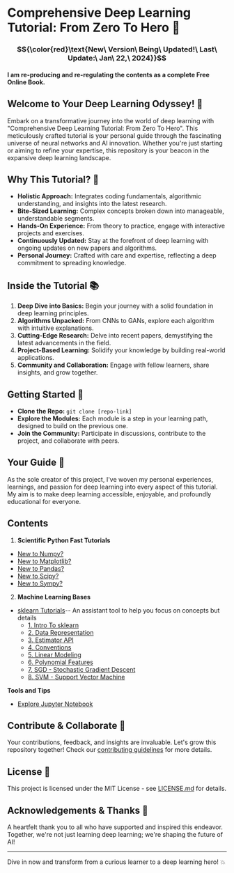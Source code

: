 # Comprehensive Deep Learning Tutorial: From Zero To Hero 🌟
### $${\color{red}\text{New\ Version\ Being\ Updated!\ Last\ Update:\ Jan\ 22,\ 2024}}$$

#### I am re-producing and re-regulating the contents as a complete Free Online Book.

## Welcome to Your Deep Learning Odyssey! 🚀

Embark on a transformative journey into the world of deep learning with "Comprehensive Deep Learning Tutorial: From Zero To Hero". This meticulously crafted tutorial is your personal guide through the fascinating universe of neural networks and AI innovation. Whether you're just starting or aiming to refine your expertise, this repository is your beacon in the expansive deep learning landscape.

## Why This Tutorial? 🤔

- **Holistic Approach:** Integrates coding fundamentals, algorithmic understanding, and insights into the latest research.
- **Bite-Sized Learning:** Complex concepts broken down into manageable, understandable segments.
- **Hands-On Experience:** From theory to practice, engage with interactive projects and exercises.
- **Continuously Updated:** Stay at the forefront of deep learning with ongoing updates on new papers and algorithms.
- **Personal Journey:** Crafted with care and expertise, reflecting a deep commitment to spreading knowledge.

## Inside the Tutorial 📚

1. **Deep Dive into Basics:** Begin your journey with a solid foundation in deep learning principles.
2. **Algorithms Unpacked:** From CNNs to GANs, explore each algorithm with intuitive explanations.
3. **Cutting-Edge Research:** Delve into recent papers, demystifying the latest advancements in the field.
4. **Project-Based Learning:** Solidify your knowledge by building real-world applications.
5. **Community and Collaboration:** Engage with fellow learners, share insights, and grow together.

## Getting Started 🌱

- **Clone the Repo:** `git clone [repo-link]`
- **Explore the Modules:** Each module is a step in your learning path, designed to build on the previous one.
- **Join the Community:** Participate in discussions, contribute to the project, and collaborate with peers.

## Your Guide 🧭

As the sole creator of this project, I've woven my personal experiences, learnings, and passion for deep learning into every aspect of this tutorial. My aim is to make deep learning accessible, enjoyable, and profoundly educational for everyone.

## Contents
1. **Scientific Python Fast Tutorials**
  - [New to Numpy?](https://github.com/PeiranLi0930/Comprehensive_DL_Tutor/blob/main/ScientificPy/NumpyTutorial.ipynb)
  - [New to Matplotlib?](https://github.com/PeiranLi0930/Comprehensive_DL_Tutor/blob/main/ScientificPy/MatplotlibTutorial.ipynb)
  - [New to Pandas?](https://github.com/PeiranLi0930/Comprehensive_DL_Tutor/blob/main/ScientificPy/PandasTutorial.ipynb)
  - [New to Scipy?](https://github.com/PeiranLi0930/Comprehensive_DL_Tutor/blob/main/ScientificPy/ScipyTutorial.ipynb)
  - [New to Sympy?](https://github.com/PeiranLi0930/Comprehensive_DL_Tutor/blob/main/ScientificPy/SympyTutorial.ipynb)
2. **Machine Learning Bases**
  - [sklearn Tutorials](https://github.com/PeiranLi0930/Comprehensive_DL_Tutor/blob/main/sclearn_tutorial/1.%20Intro%20To%20sclearn.ipynb)-- An assistant tool to help you focus on concepts but details
    - [1. Intro To sklearn](https://github.com/PeiranLi0930/Comprehensive_DL_Tutor/blob/main/sklearn_tutorial/1.%20Intro%20To%20sklearn.ipynb)
    - [2. Data Representation](https://github.com/PeiranLi0930/Comprehensive_DL_Tutor/blob/main/sklearn_tutorial/2.%20Data%20Representation.ipynb)
    - [3. Estimator API](https://github.com/PeiranLi0930/Comprehensive_DL_Tutor/blob/main/sklearn_tutorial/3.%20Estimator%20API.ipynb)
    - [4. Conventions](https://github.com/PeiranLi0930/Comprehensive_DL_Tutor/blob/main/sklearn_tutorial/4.%20Conventions.ipynb)
    - [5. Linear Modeling](https://github.com/PeiranLi0930/Comprehensive_DL_Tutor/blob/main/sklearn_tutorial/5.%20Linear%20Modeling.ipynb)
    - [6. Polynomial Features](https://github.com/PeiranLi0930/Comprehensive_DL_Tutor/blob/main/sklearn_tutorial/6.%20Polynomial%20Features.ipynb)
    - [7. SGD - Stochastic Gradient Descent](https://github.com/PeiranLi0930/Comprehensive_DL_Tutor/blob/main/sklearn_tutorial/7.%20SGD-Stochastic%20Gradient%20Descent.ipynb)
    - [8. SVM - Support Vector Machine](https://github.com/PeiranLi0930/Comprehensive_DL_Tutor/blob/main/sklearn_tutorial/8.%20SVM%20-%20Support%20Vector%20Machine.ipynb)
   
**Tools and Tips**
- [Explore Jupyter Notebook](https://github.com/PeiranLi0930/Comprehensive_DL_Tutor/blob/main/ScientificPy/TipsForJN.ipynb)

## Contribute & Collaborate 👐

Your contributions, feedback, and insights are invaluable. Let's grow this repository together! Check our [contributing guidelines](CONTRIBUTING_LINK) for more details.

## License 📄

This project is licensed under the MIT License - see [LICENSE.md](https://github.com/PeiranLi0930/Comprehensive_DL_Tutor/blob/main/LICENSE) for details.

## Acknowledgements & Thanks 🙏

A heartfelt thank you to all who have supported and inspired this endeavor. Together, we're not just learning deep learning; we're shaping the future of AI!

---

Dive in now and transform from a curious learner to a deep learning hero! 💥
